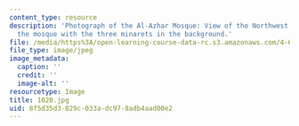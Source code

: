 ```yaml
---
content_type: resource
description: 'Photograph of the Al-Azhar Mosque: View of the Northwest portico of
  the mosque with the three minarets in the background.'
file: /media/https%3A/open-learning-course-data-rc.s3.amazonaws.com/4-615-the-architecture-of-cairo-spring-2002/8f5d35d3829c033adc978adb4aad00e2_1020.jpg
file_type: image/jpeg
image_metadata:
  caption: ''
  credit: ''
  image-alt: ''
resourcetype: Image
title: 1020.jpg
uid: 8f5d35d3-829c-033a-dc97-8adb4aad00e2
---
```

